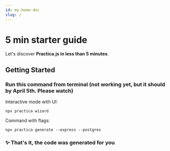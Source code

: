 ```yaml
---
id: my-home-doc
slug: /
---
```


# 5 min starter guide

Let's discover **Practica.js in less than 5 minutes**.

## Getting Started

### Run this command from terminal (not working yet, but it should by April 5th. Please watch)

Interactive mode with UI:

`npx practica wizard` 

Command with flags:

`npx practica generate --express --postgres` 

### ✨ That's it, the code was generated for you 
